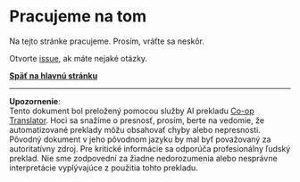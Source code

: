 <!--
CO_OP_TRANSLATOR_METADATA:
{
  "original_hash": "ea9f0804bd62f46d9808e953ec7fc459",
  "translation_date": "2025-08-27T21:57:54+00:00",
  "source_file": "_404.md",
  "language_code": "sk"
}
-->
# Pracujeme na tom

Na tejto stránke pracujeme. Prosím, vráťte sa neskôr.

Otvorte [issue](https://github.com/microsoft/Web-Dev-For-Beginners/issues/new/choose), ak máte nejaké otázky.

**[Späť na hlavnú stránku](../../../../../../..)**

---

**Upozornenie**:  
Tento dokument bol preložený pomocou služby AI prekladu [Co-op Translator](https://github.com/Azure/co-op-translator). Hoci sa snažíme o presnosť, prosím, berte na vedomie, že automatizované preklady môžu obsahovať chyby alebo nepresnosti. Pôvodný dokument v jeho pôvodnom jazyku by mal byť považovaný za autoritatívny zdroj. Pre kritické informácie sa odporúča profesionálny ľudský preklad. Nie sme zodpovední za žiadne nedorozumenia alebo nesprávne interpretácie vyplývajúce z použitia tohto prekladu.